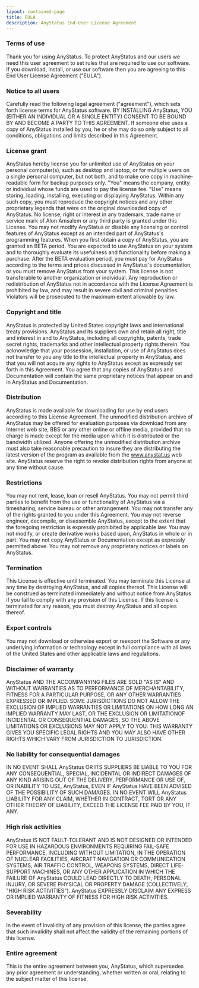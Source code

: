 ```yaml
---
layout: contained-page
title: EULA
description: AnyStatus End-User License Agreement
---
```


### Terms of use
Thank you for using AnyStatus. To protect AnyStatus and our users we need this user agreement to set rules that are required to use our software. If you download, install, or use our software then you are agreeing to this End User License Agreement ("EULA").

### Notice to all users
Carefully read the following legal agreement ("agreement"), which sets forth license terms for AnyStatus software. BY INSTALLING AnyStatus, YOU (EITHER AN INDIVIDUAL OR A SINGLE ENTITY) CONSENT TO BE BOUND BY AND BECOME A PARTY TO THIS AGREEMENT. If someone else uses a copy of AnyStatus installed by you, he or she may do so only subject to all conditions, obligations and limits described in this Agreement.

### License grant
AnyStatus hereby license you for unlimited use of AnyStatus on your personal computer(s), such as desktop and laptop, or for multiple users on a single personal computer, but not both, and to make one copy in machine-readable form for backup purposes only. "You" means the company, entity or individual whose funds are used to pay the license fee. "Use" means storing, loading, installing, executing or displaying AnyStatus. Within any such copy, you must reproduce the copyright notices and any other proprietary legends that were on the original downloaded copy of AnyStatus. No license, right or interest in any trademark, trade name or service mark of Alon Amsalem or any third party is granted under this License. You may not modify AnyStatus or disable any licensing or control features of AnyStatus except as an intended part of AnyStatus's programming features. When you first obtain a copy of AnyStatus, you are granted an BETA period. You are expected to use AnyStatus on your system and to thoroughly evaluate its usefulness and functionality before making a purchase. After the BETA evaluation period, you must pay for AnyStatus according to the terms and prices discussed in AnyStatus's documentation, or you must remove AnyStatus from your system. This license is not transferable to another organization or individual. Any reproduction or redistribution of AnyStatus not in accordance with the License Agreement is prohibited by law, and may result in severe civil and criminal penalties. Violators will be prosecuted to the maximum extent allowable by law.

### Copyright and title
AnyStatus is protected by United States copyright laws and international treaty provisions. AnyStatus and its suppliers own and retain all right, title and interest in and to AnyStatus, including all copyrights, patents, trade secret rights, trademarks and other intellectual property rights therein. You acknowledge that your possession, installation, or use of AnyStatus does not transfer to you any title to the intellectual property in AnyStatus, and that you will not acquire any rights to AnyStatus except as expressly set forth in this Agreement. You agree that any copies of AnyStatus and Documentation will contain the same proprietary notices that appear on and in AnyStatus and Documentation.

### Distribution
AnyStatus is made available for downloading for use by end users according to this License Agreement. The unmodified distribution archive of AnyStatus may be offered for evaluation purposes via download from any Internet web site, BBS or any other online or offline media, provided that no charge is made except for the media upon which it is distributed or the bandwidth utilized. Anyone offering the unmodified distribution archive must also take reasonable precaution to insure they are distributing the latest version of the program as available from the www.anystat.us web site. AnyStatus reserve the right to revoke distribution rights from anyone at any time without cause.

### Restrictions
You may not rent, lease, loan or resell AnyStatus. You may not permit third parties to benefit from the use or functionality of AnyStatus via a timesharing, service bureau or other arrangement. You may not transfer any of the rights granted to you under this Agreement. You may not reverse engineer, decompile, or disassemble AnyStatus, except to the extent that the foregoing restriction is expressly prohibited by applicable law. You may not modify, or create derivative works based upon, AnyStatus in whole or in part. You may not copy AnyStatus or Documentation except as expressly permitted above. You may not remove any proprietary notices or labels on AnyStatus.

### Termination
This License is effective until terminated. You may terminate this License at any time by destroying AnyStatus, and all copies thereof. This License will be construed as terminated immediately and without notice from AnyStatus if you fail to comply with any provision of this License. If this license is terminated for any reason, you must destroy AnyStatus and all copies thereof.

### Export controls
You may not download or otherwise export or reexport the Software or any underlying information or technology except in full compliance with all laws of the United States and other applicable laws and regulations.

### Disclaimer of warranty
AnyStatus AND THE ACCOMPANYING FILES ARE SOLD "AS IS" AND WITHOUT WARRANTIES AS TO PERFORMANCE OF MERCHANTABILITY, FITNESS FOR A PARTICULAR PURPOSE, OR ANY OTHER WARRANTIES EXPRESSED OR IMPLIED. SOME JURISDICTIONS DO NOT ALLOW THE EXCLUSION OF IMPLIED WARRANTIES OR LIMITATIONS ON HOW LONG AN IMPLIED WARRANTY MAY LAST, OR THE EXCLUSION OR LIMITATIONOF INCIDENTAL OR CONSEQUENTIAL DAMAGES, SO THE ABOVE LIMITATIONS OR EXCLUSIONS MAY NOT APPLY TO YOU. THIS WARRANTY GIVES YOU SPECIFIC LEGAL RIGHTS AND YOU MAY ALSO HAVE OTHER RIGHTS WHICH VARY FROM JURISDICTION TO JURISDICTION.

### No liability for consequential damages
IN NO EVENT SHALL AnyStatus OR ITS SUPPLIERS BE LIABLE TO YOU FOR ANY CONSEQUENTIAL, SPECIAL, INCIDENTAL OR INDIRECT DAMAGES OF ANY KIND ARISING OUT OF THE DELIVERY, PERFORMANCE OR USE OF, OR INABILITY TO USE, AnyStatus, EVEN IF AnyStatus HAVE BEEN ADVISED OF THE POSSIBILITY OF SUCH DAMAGES. IN NO EVENT WILL AnyStatus LIABILITY FOR ANY CLAIM, WHETHER IN CONTRACT, TORT OR ANY OTHER THEORY OF LIABILITY, EXCEED THE LICENSE FEE PAID BY YOU, IF ANY.

### High risk activities
AnyStatus IS NOT FAULT-TOLERANT AND IS NOT DESIGNED OR INTENDED FOR USE IN HAZARDOUS ENVIRONMENTS REQUIRING FAIL-SAFE PERFORMANCE, INCLUDING WITHOUT LIMITATION, IN THE OPERATION OF NUCLEAR FACILITIES, AIRCRAFT NAVIGATION OR COMMUNICATION SYSTEMS, AIR TRAFFIC CONTROL, WEAPONS SYSTEMS, DIRECT LIFE-SUPPORT MACHINES, OR ANY OTHER APPLICATION IN WHICH THE FAILURE OF AnyStatus COULD LEAD DIRECTLY TO DEATH, PERSONAL INJURY, OR SEVERE PHYSICAL OR PROPERTY DAMAGE (COLLECTIVELY, "HIGH RISK ACTIVITIES"). AnyStatus EXPRESSLY DISCLAIM ANY EXPRESS OR IMPLIED WARRANTY OF FITNESS FOR HIGH RISK ACTIVITIES.

### Severability
In the event of invalidity of any provision of this license, the parties agree that such invalidity shall not affect the validity of the remaining portions of this license.

### Entire agreement
This is the entire agreement between you, AnyStatus, which supersedes any prior agreement or understanding, whether written or oral, relating to the subject matter of this license.
